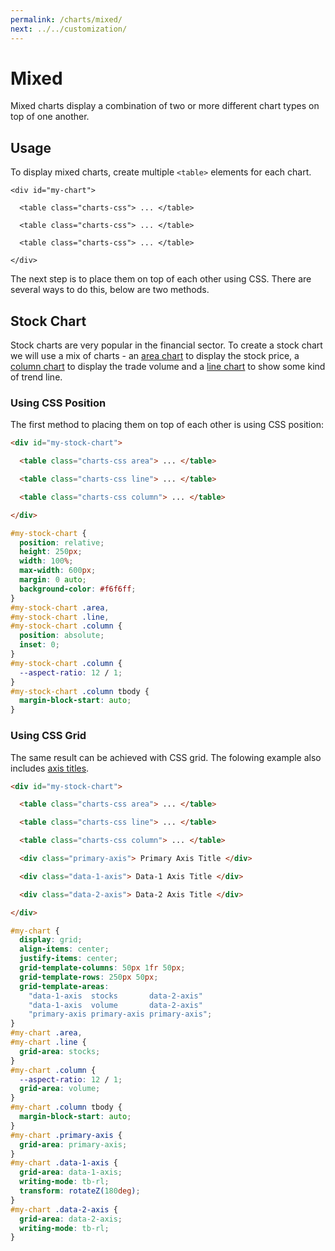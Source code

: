 ```yaml
---
permalink: /charts/mixed/
next: ../../customization/
---
```


# Mixed

Mixed charts display a combination of two or more different chart types on top of one another.

## Usage

To display mixed charts, create multiple `<table>` elements for each chart.

```html{3,5,7}
<div id="my-chart">

  <table class="charts-css"> ... </table>

  <table class="charts-css"> ... </table>

  <table class="charts-css"> ... </table>

</div>
```

The next step is to place them on top of each other using CSS. There are several ways to do this, below are two methods.

## Stock Chart

Stock charts are very popular in the financial sector. To create a stock chart we will use a mix of charts - an [area chart](./area/) to display the stock price, a [column chart](./column/) to display the trade volume and a [line chart](./line/) to show some kind of trend line.

### Using CSS Position

The first method to placing them on top of each other is using CSS position:

```html
<div id="my-stock-chart">

  <table class="charts-css area"> ... </table>

  <table class="charts-css line"> ... </table>

  <table class="charts-css column"> ... </table>

</div>
```

```css
#my-stock-chart {
  position: relative;
  height: 250px;
  width: 100%;
  max-width: 600px;
  margin: 0 auto;
  background-color: #f6f6ff;
}
#my-stock-chart .area,
#my-stock-chart .line,
#my-stock-chart .column {
  position: absolute;
  inset: 0;
}
#my-stock-chart .column {
  --aspect-ratio: 12 / 1;
}
#my-stock-chart .column tbody {
  margin-block-start: auto;
}
```

<code-example code-example-id="stock-chart-example-1">
<template v-slot:css-code>
#stock-chart-example-1 {
  position: relative;
  height: 250px;
  width: 100%;
  max-width: 600px;
  margin: 0 auto;
  background-color: #f6f6ff;
}
#stock-chart-example-1 .area,
#stock-chart-example-1 .line,
#stock-chart-example-1 .column {
  position: absolute;
  inset: 0;
}
#stock-chart-example-1 .column {
  --aspect-ratio: 12 / 1;
}
#stock-chart-example-1 .column tbody {
  margin-block-start: auto;
}
#stock-chart-example-1 .area {
  --color: linear-gradient(#f30, #fff);
}
#stock-chart-example-1 .line {
  --color: #fc1;
}
#stock-chart-example-1 .column tr:nth-child(even) {
  --color: #e88;
}
#stock-chart-example-1 .column tr:nth-child(odd) {
  --color: #8c8;
}
</template>
<template v-slot:html-code>
<div id="stock-chart-example-1">

  <table class="charts-css area">
    <caption> Stock price </caption>
    <tbody>
      <tr><td style="--start: 0.2; --size: 0.4"></td></tr>
      <tr><td style="--start: 0.4; --size: 0.8"></td></tr>
      <tr><td style="--start: 0.8; --size: 0.6"></td></tr>
      <tr><td style="--start: 0.6; --size: 1.0"></td></tr>
      <tr><td style="--start: 1.0; --size: 0.3"></td></tr>
    </tbody>
  </table>

  <table class="charts-css line">
    <caption> Trend Line </caption>
    <tbody>
      <tr><td style="--start: 0.4; --size: 0.5"></td></tr>
      <tr><td style="--start: 0.5; --size: 0.3"></td></tr>
      <tr><td style="--start: 0.3; --size: 0.4"></td></tr>
      <tr><td style="--start: 0.4; --size: 0.7"></td></tr>
    </tbody>
  </table>

  <table class="charts-css column data-spacing-2">
    <caption> Stock trade volume </caption>
    <tbody>
      <tr><td style="--size: 0.6;"></td></tr>
      <tr><td style="--size: 0.9;"></td></tr>
      <tr><td style="--size: 1.0;"></td></tr>
      <tr><td style="--size: 0.4;"></td></tr>
      <tr><td style="--size: 0.3;"></td></tr>
      <tr><td style="--size: 0.6;"></td></tr>
      <tr><td style="--size: 0.9;"></td></tr>
      <tr><td style="--size: 1.0;"></td></tr>
      <tr><td style="--size: 0.4;"></td></tr>
      <tr><td style="--size: 0.3;"></td></tr>
      <tr><td style="--size: 0.6;"></td></tr>
      <tr><td style="--size: 0.9;"></td></tr>
      <tr><td style="--size: 1.0;"></td></tr>
      <tr><td style="--size: 0.4;"></td></tr>
      <tr><td style="--size: 0.3;"></td></tr>
      <tr><td style="--size: 0.6;"></td></tr>
      <tr><td style="--size: 0.9;"></td></tr>
      <tr><td style="--size: 1.0;"></td></tr>
      <tr><td style="--size: 0.4;"></td></tr>
      <tr><td style="--size: 0.3;"></td></tr>
      <tr><td style="--size: 0.6;"></td></tr>
      <tr><td style="--size: 0.9;"></td></tr>
      <tr><td style="--size: 1.0;"></td></tr>
      <tr><td style="--size: 0.4;"></td></tr>
      <tr><td style="--size: 0.3;"></td></tr>
    </tbody>
  </table>

</div>
</template>
</code-example>

### Using CSS Grid

The same result can be achieved with CSS grid. The folowing example also includes [axis titles](../components/axes/#axis-title).

```html
<div id="my-stock-chart">

  <table class="charts-css area"> ... </table>

  <table class="charts-css line"> ... </table>

  <table class="charts-css column"> ... </table>

  <div class="primary-axis"> Primary Axis Title </div>

  <div class="data-1-axis"> Data-1 Axis Title </div>

  <div class="data-2-axis"> Data-2 Axis Title </div>

</div>
```

```css
#my-chart {
  display: grid;
  align-items: center;
  justify-items: center;
  grid-template-columns: 50px 1fr 50px;
  grid-template-rows: 250px 50px;
  grid-template-areas: 
    "data-1-axis  stocks       data-2-axis"
    "data-1-axis  volume       data-2-axis"
    "primary-axis primary-axis primary-axis";
}
#my-chart .area,
#my-chart .line {
  grid-area: stocks;
}
#my-chart .column {
  --aspect-ratio: 12 / 1;
  grid-area: volume;
}
#my-chart .column tbody {
  margin-block-start: auto;
}
#my-chart .primary-axis {
  grid-area: primary-axis;
}
#my-chart .data-1-axis {
  grid-area: data-1-axis;
  writing-mode: tb-rl;
  transform: rotateZ(180deg);
}
#my-chart .data-2-axis {
  grid-area: data-2-axis;
  writing-mode: tb-rl;
}
```

<code-example code-example-id="stock-chart-example-2">
<template v-slot:css-code>
#stock-chart-example-2 {
  display: grid;
  align-items: center;
  justify-items: center;
  grid-template-columns: 50px 1fr 50px;
  grid-template-rows: 200px 50px 50px;
  grid-template-areas: 
    "data-1-axis  stocks       data-2-axis"
    "data-1-axis  volume       data-2-axis"
    "primary-axis primary-axis primary-axis";
  background-color: #f6f6ff;
  width: 650px;
}
#stock-chart-example-2 .area,
#stock-chart-example-2 .line {
  grid-area: stocks;
}
#stock-chart-example-2 .column {
  --aspect-ratio: 12 / 1;
  grid-area: volume;
}
#stock-chart-example-2 .column tbody {
  margin-block-start: auto;
}
#stock-chart-example-2 .primary-axis {
  grid-area: primary-axis;
}
#stock-chart-example-2 .data-1-axis {
  grid-area: data-1-axis;
  writing-mode: tb-rl;
  transform: rotateZ(180deg);
}
#stock-chart-example-2 .data-2-axis {
  grid-area: data-2-axis;
  writing-mode: tb-rl;
}
/* Colors */
#stock-chart-example-2 .area {
  --color: linear-gradient(#99e, rgba(0, 0, 0, 0));
}
#stock-chart-example-2 .line {
  --color: #fc1;
}
#stock-chart-example-2 .column tr:nth-child(even) {
  --color: #e88;
}
#stock-chart-example-2 .column tr:nth-child(odd) {
  --color: #8c8;
}
</template>
<template v-slot:html-code>
<div id="stock-chart-example-2">

  <table class="charts-css area">
    <caption> Stock Price </caption>
    <tbody>
      <tr><td style="--start: 0.3; --size: 0.4"></td></tr>
      <tr><td style="--start: 0.4; --size: 0.8"></td></tr>
      <tr><td style="--start: 0.8; --size: 0.6"></td></tr>
      <tr><td style="--start: 0.6; --size: 1.0"></td></tr>
      <tr><td style="--start: 1.0; --size: 0.3"></td></tr>
      <tr><td style="--start: 0.3; --size: 0.8"></td></tr>
      <tr><td style="--start: 0.8; --size: 0.6"></td></tr>
      <tr><td style="--start: 0.6; --size: 1.0"></td></tr>
      <tr><td style="--start: 1.0; --size: 0.3"></td></tr>
      <tr><td style="--start: 0.3; --size: 0.8"></td></tr>
      <tr><td style="--start: 0.8; --size: 0.6"></td></tr>
      <tr><td style="--start: 0.6; --size: 1.0"></td></tr>
      <tr><td style="--start: 1.0; --size: 0.3"></td></tr>
    </tbody>
  </table>

  <table class="charts-css line">
    <caption> Trend Line </caption>
    <tbody>
      <tr><td style="--start: 0.4; --size: 0.5"></td></tr>
      <tr><td style="--start: 0.5; --size: 0.3"></td></tr>
      <tr><td style="--start: 0.3; --size: 0.4"></td></tr>
      <tr><td style="--start: 0.4; --size: 0.7"></td></tr>
    </tbody>
  </table>

  <table class="charts-css column data-spacing-2">
    <caption> Stock trade volume </caption>
    <tbody>
      <tr><td style="--size: 0.6;"></td></tr>
      <tr><td style="--size: 0.9;"></td></tr>
      <tr><td style="--size: 1.0;"></td></tr>
      <tr><td style="--size: 0.4;"></td></tr>
      <tr><td style="--size: 0.3;"></td></tr>
      <tr><td style="--size: 0.6;"></td></tr>
      <tr><td style="--size: 0.9;"></td></tr>
      <tr><td style="--size: 1.0;"></td></tr>
      <tr><td style="--size: 0.4;"></td></tr>
      <tr><td style="--size: 0.3;"></td></tr>
      <tr><td style="--size: 0.6;"></td></tr>
      <tr><td style="--size: 0.9;"></td></tr>
      <tr><td style="--size: 1.0;"></td></tr>
      <tr><td style="--size: 0.4;"></td></tr>
      <tr><td style="--size: 0.3;"></td></tr>
      <tr><td style="--size: 0.6;"></td></tr>
      <tr><td style="--size: 0.9;"></td></tr>
      <tr><td style="--size: 1.0;"></td></tr>
      <tr><td style="--size: 0.4;"></td></tr>
      <tr><td style="--size: 0.3;"></td></tr>
      <tr><td style="--size: 0.6;"></td></tr>
      <tr><td style="--size: 0.9;"></td></tr>
      <tr><td style="--size: 1.0;"></td></tr>
      <tr><td style="--size: 0.4;"></td></tr>
      <tr><td style="--size: 0.3;"></td></tr>
    </tbody>
  </table>
  <div class="primary-axis"> Primary Axis Title </div>
  <div class="data-1-axis"> Stock Price </div>
  <div class="data-2-axis"> Moving Average </div>
</div>
</template>
</code-example>
